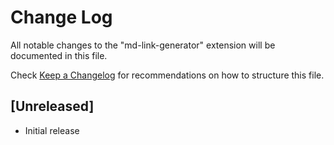 # Change Log

All notable changes to the "md-link-generator" extension will be documented in this file.

Check [Keep a Changelog](http://keepachangelog.com/) for recommendations on how to structure this file.

## [Unreleased]

- Initial release